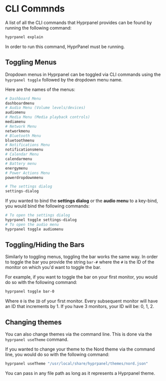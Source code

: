 # CLI Commnds

A list of all the CLI commands that Hyprpanel provides can be found by running the following command:

```bash
hyprpanel explain
```

In order to run this command, HyprPanel must be running.

## Toggling Menus

Dropdown menus in Hyprpanel can be toggled via CLI commands using the `hyprpanel toggle` followed by the dropdown menu name.

Here are the names of the menus:

```bash
# Dashboard Menu
dashboardmenu
# Audio Menu (Volume levels/devices)
audiomenu
# Media Menu (Media playback controls)
mediamenu
# Network Menu
networkmenu
# Bluetooth Menu
bluetoothmenu
# Notifications Menu
notificationsmenu
# Calendar Menu
calendarmenu
# Battery menu
energymenu
# Power Actions Menu
powerdropdownmenu

# The settings dialog
settings-dialog
```

If you wanted to bind the **settings dialog** or the **audio menu** to a key-bind, you would bind the following commands:

```bash
# To open the settings dialog
hyprpanel toggle settings-dialog
# To open the audio menu
hyprpanel toggle audiomenu
```

## Toggling/Hiding the Bars

Similarly to toggling menus, toggling the bar works the same way. In order to toggle the bar you provide the string `bar-#` where the `#` is the ID of the monitor on which you'd want to toggle the bar.

For example, if you want to toggle the bar on your first monitor, you would do so with the following command:

```bash
hyprpanel toggle bar-0
```

Where `0` is the `ID` of your first monitor. Every subsequent monitor will have an ID that increments by 1. If you have 3 monitors, your ID will be: 0, 1, 2.

## Changing themes

You can also change themes via the command line. This is done via the `hyprpanel useTheme` command.

If you wanted to change your theme to the Nord theme via the command line, you would do so with the following command:

```bash
hyprpanel useTheme "/usr/local/share/hyprpanel/themes/nord.json"
```

You can pass in any file path as long as it represents a Hyprpanel theme.
